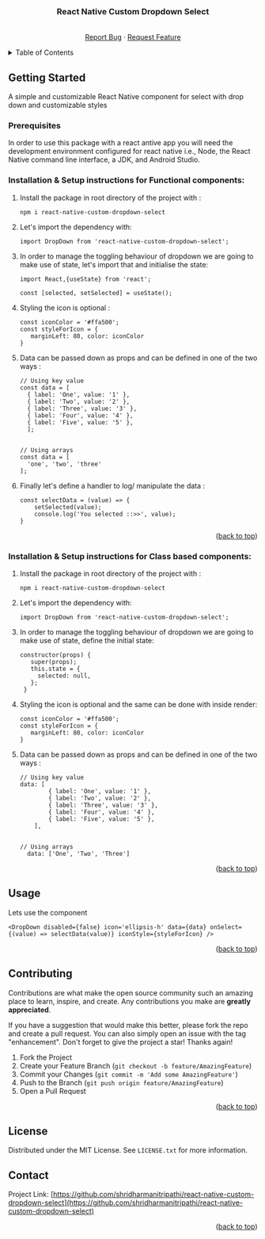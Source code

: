 <div id="top"></div>



<!-- PROJECT LOGO -->
<br />

<h3 align="center">React Native Custom Dropdown Select</h3>

  <p align="center">
    <br />
    <a href="https://github.com/shridharmanitripathi/react-native-custom-dropdown-select/issues">Report Bug</a>
    ·
    <a href="https://github.com/shridharmanitripathi/react-native-custom-dropdown-select/issues">Request Feature</a>
  </p>
</div>



<!-- TABLE OF CONTENTS -->
<details>
  <summary>Table of Contents</summary>
  <ol>
    <li>
      <a href="#about-the-project">About The Project</a>
      <ul>
        <li><a href="#built-with">Built With</a></li>
      </ul>
    </li>
    <li>
      <a href="#getting-started">Getting Started</a>
      <ul>
        <li><a href="#prerequisites">Prerequisites</a></li>
        <li><a href="#Installation & Setup instructions for Functional components">Installation & Setup instructions for Functional components</a></li>
        <li><a href="#Installation & Setup instructions for Class based components">Installation & Setup instructions for Class based components</a></li>
      </ul>
    </li>
    <li><a href="#usage">Usage</a></li>
    <li><a href="#contributing">Contributing</a></li>
    <li><a href="#license">License</a></li>
    <li><a href="#contact">Contact</a></li>
  </ol>
</details>

<!-- GETTING STARTED -->
## Getting Started

 A simple and customizable React Native component for select with drop down and customizable styles

### Prerequisites

In order to use this package with a react antive app you will need the development environment configured for react native i.e., Node, the React Native command line interface, a JDK, and Android Studio.

### Installation & Setup instructions for Functional components:

1. Install the package in root directory of the project with : 
    ```
    npm i react-native-custom-dropdown-select
    ```
2. Let's import the dependency with:
   ```
   import DropDown from 'react-native-custom-dropdown-select';
   ```
3. In order to manage the toggling behaviour of dropdown we are going to make use of state, let's import that and initialise the state:
   ```
   import React,{useState} from 'react';

   const [selected, setSelected] = useState();
   ```
4. Styling the icon is optional :
   ```
   const iconColor = '#ffa500';
   const styleForIcon = {
      marginLeft: 80, color: iconColor
   }
   ```

5. Data can be passed down as props and can be defined in one of the two ways : 
    ```
    // Using key value
    const data = [
      { label: 'One', value: '1' },
      { label: 'Two', value: '2' },
      { label: 'Three', value: '3' },
      { label: 'Four', value: '4' },
      { label: 'Five', value: '5' },
      ];


    // Using arrays
    const data = [
      'one', 'two', 'three'
    ];
    ```
6.  Finally let's define a handler to log/ manipulate the data :
    ```
    const selectData = (value) => {
        setSelected(value);
        console.log('You selected ::>>', value);
    }
    ```
<p align="right">(<a href="#top">back to top</a>)</p>


### Installation & Setup instructions for Class based components:
1. Install the package in root directory of the project with : 
    ```
    npm i react-native-custom-dropdown-select
    ```
2. Let's import the dependency with:
   ```
   import DropDown from 'react-native-custom-dropdown-select';
   ```
3. In order to manage the toggling behaviour of dropdown we are going to make use of state, define the initial state:
   ```
   constructor(props) {
      super(props);
      this.state = {
        selected: null,   
      };
    }
   ```
4. Styling the icon is optional and the same can be done with inside render:
   ```
   const iconColor = '#ffa500';
   const styleForIcon = {
      marginLeft: 80, color: iconColor
   }
   ```
5. Data can be passed down as props and can be defined in one of the two ways : 
    ```
    // Using key value
    data: [
            { label: 'One', value: '1' },
            { label: 'Two', value: '2' },
            { label: 'Three', value: '3' },
            { label: 'Four', value: '4' },
            { label: 'Five', value: '5' },
        ],


    // Using arrays
      data: ['One', 'Two', 'Three']

    ```

<p align="right">(<a href="#top">back to top</a>)</p>


<!-- USAGE EXAMPLES -->
## Usage

Lets use the component
  ```
  <DropDown disabled={false} icon='ellipsis-h' data={data} onSelect={(value) => selectData(value)} iconStyle={styleForIcon} />

  ```
<p align="right">(<a href="#top">back to top</a>)</p>



<!-- CONTRIBUTING -->
## Contributing

Contributions are what make the open source community such an amazing place to learn, inspire, and create. Any contributions you make are **greatly appreciated**.

If you have a suggestion that would make this better, please fork the repo and create a pull request. You can also simply open an issue with the tag "enhancement".
Don't forget to give the project a star! Thanks again!

1. Fork the Project
2. Create your Feature Branch (`git checkout -b feature/AmazingFeature`)
3. Commit your Changes (`git commit -m 'Add some AmazingFeature'`)
4. Push to the Branch (`git push origin feature/AmazingFeature`)
5. Open a Pull Request

<p align="right">(<a href="#top">back to top</a>)</p>



<!-- LICENSE -->
## License

Distributed under the MIT License. See `LICENSE.txt` for more information.

<!-- CONTACT -->
## Contact

Project Link: [https://github.com/shridharmanitripathi/react-native-custom-dropdown-select](https://github.com/shridharmanitripathi/react-native-custom-dropdown-select)

<p align="right">(<a href="#top">back to top</a>)</p>